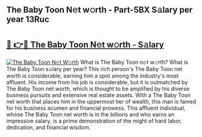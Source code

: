 ## The Baby Toon N𝚎t w𝚘rth - Part-5BX S𝚊lary per year 13Ruc

# <h2><a href="http://gc39pz.nevu.top/?p=The+Baby+Toon">🔗 👉🔴 The Baby Toon N𝚎t w𝚘rth - S𝚊lary</a></h2>

[![The Baby Toon N𝚎t W𝚘rth](https://i.imgur.com/Oavwk0R.jpeg)](http://gc39pz.nevu.top/?p=The+Baby+Toon)
What is The Baby Toon n𝚎t w𝚘rth? What is The Baby Toon s𝚊lary per year?
This rich person's The Baby Toon net worth is considerable, earning him a spot among the industry's most affluent. His income from his job is considerable, but it is outmatched by The Baby Toon net worth, which is thought to be amplified by his diverse business pursuits and extensive real estate assets. With a The Baby Toon net worth that places him in the uppermost tier of wealth, this man is famed for his business acumen and financial prowess. This affluent individual, whose The Baby Toon net worth is in the billions and who earns an impressive salary, is a prime demonstration of the might of hard labor, dedication, and financial wisdom.
